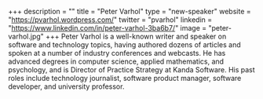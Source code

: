 +++
description = ""
title = "Peter Varhol"
type = "new-speaker"
website = "https://pvarhol.wordpress.com/"
twitter = "pvarhol"
linkedin = "https://www.linkedin.com/in/peter-varhol-3ba6b7/"
image = "peter-varhol.jpg"
+++
Peter Varhol is a well-known writer and speaker on software and technology topics, having authored dozens of articles and spoken at a number of industry conferences and webcasts. He has advanced degrees in computer science, applied mathematics, and psychology, and is Director of Practice Strategy at Kanda Software. His past roles include technology journalist, software product manager, software developer, and university professor.